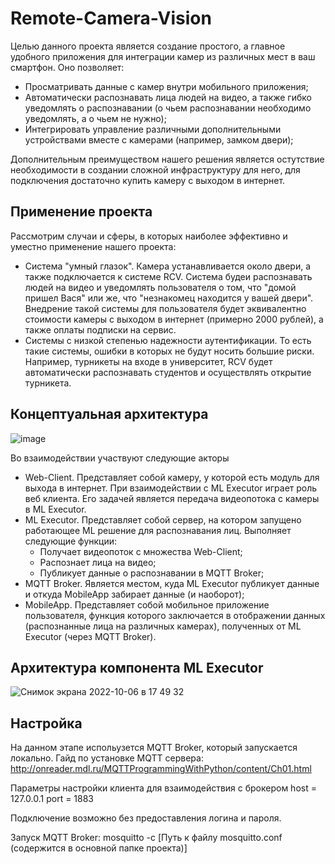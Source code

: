 # Remote-Camera-Vision

Целью данного проекта является создание простого, а главное удобного приложения для интеграции камер из различных мест в ваш смартфон. Оно позволяет:
* Просматривать данные с камер внутри мобильного приложения;
* Автоматически распознавать лица людей на видео, а также гибко уведомлять о распознавании (о чьем распознавании необходимо уведомлять, а о чьем не нужно);
* Интегрировать управление различными дополнительными устройствами вместе с камерами (например, замком двери);

Дополнительным преимуществом нашего решения является остутствие необходимости в создании сложной инфраструктуру для него, для подключения достаточно купить камеру с выходом в интернет.

## Применение проекта

Рассмотрим случаи и сферы, в которых наиболее эффективно и уместно применение нашего проекта:
* Система "умный глазок". Камера устанавливается около двери, а также подключается к системе RCV. Система будеи распознавать людей на видео и уведомлять пользователя о том, что "домой пришел Вася" или же, что "незнакомец находится у вашей двери". Внедрение такой системы для пользователя  будет эквивалентно стоимости камеры с выходом в интернет (примерно 2000 рублей), а также оплаты подписки на сервис.
* Системы с низкой степенью надежности аутентификации. То есть такие системы, ошибки в которых не будут носить большие риски. Например, турникеты на входе в университет, RCV будет автоматически распознавать студентов и осуществлять открытие турникета.

## Концептуальная архитектура

![image](https://user-images.githubusercontent.com/67962930/190469174-c26ffc86-4a3a-4b09-90b0-8eecc063284b.png)

Во взаимодействии участвуют следующие акторы
* Web-Client. Представляет собой камеру, у которой есть модуль для выхода в интернет. При взаимодействии с ML Executor играет роль веб клиента. Его задачей является передача видеопотока с камеры в ML Executor.
* ML Executor. Представляет собой сервер, на котором запущено работающее ML решение для распознавания лиц. Выполняет следующие функции:
  * Получает видеопоток с множества Web-Client;
  * Распознает лица на видео;
  * Публикует данные о распознавании в MQTT Broker;
* MQTT Broker. Является местом, куда ML Executor публикует данные и откуда MobileApp забирает данные (и наоборот);
* MobileApp. Представляет собой мобильное приложение пользователя, функция которого заключается в отображении данных (распознанные лица на различных камерах), полученных от ML Executor (через MQTT Broker).

## Архитектура компонента ML Executor

![Снимок экрана 2022-10-06 в 17 49 32](https://user-images.githubusercontent.com/67962930/194345145-fc97ea1d-8823-4ae3-8eeb-38c5fd5eceb9.png)

## Настройка

На данном этапе испольузется MQTT Broker, который запускается локально.
Гайд по установке MQTT сервера: http://onreader.mdl.ru/MQTTProgrammingWithPython/content/Ch01.html

Параметры настройки клиента для взаимодействия с брокером 
host = 127.0.0.1 
port = 1883 

Подключение возможно без предоставления логина и пароля.

Запуск MQTT Broker: mosquitto -c [Путь к файлу mosquitto.conf (содержится в основной папке проекта)]
